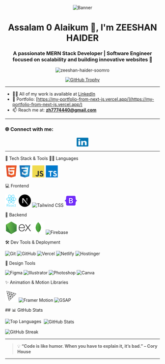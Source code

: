 <p align="center">
  <img src="https://your-image-url.com/Purple-Abstract-Graphic-Design-LinkedIn-Article-Cover-Image.gif" alt="Banner" />
</p>

<h1 align="center">Assalam 0 Alaikum 🤍, I'm ZEESHAN HAIDER</h1>
<h3 align="center">A passionate MERN Stack Developer | Software Engineer focused on scalability and building innovative websites 🚀</h3>

<p align="center">
  <img src="https://komarev.com/ghpvc/?username=zeeshan-haider-soomro&label=Profile%20views&color=0e75b6&style=flat" alt="zeeshan-haider-soomro" />
</p>

<p align="center">
  <a href="https://github.com/ryo-ma/github-profile-trophy">
    <img src="https://github-profile-trophy.vercel.app/?username=zeeshan-haider-soomro&theme=tokyonight" alt="GitHub Trophy" />
  </a>
</p>

---

- 👨‍💻 All of my work is available at [LinkedIn](https://www.linkedin.com/in/zeeshan-haider-b12338288)
- 📄 Portfolio: [https://my-portfolio-from-next-js.vercel.app/](https://my-portfolio-from-next-js.vercel.app/)
- 📫 Reach me at: **zh7774440@gmail.com**

---

### 🌐 Connect with me:

<p align="center">
  <a href="https://www.linkedin.com/in/zeeshan-haider-b12338288" target="blank">
    <img align="center" src="https://raw.githubusercontent.com/devicons/devicon/master/icons/linkedin/linkedin-original.svg" alt="LinkedIn" height="30" width="40" />
  </a>
</p>

---

🚀 Tech Stack & Tools
👨‍💻 Languages
<p> <img src="https://raw.githubusercontent.com/devicons/devicon/master/icons/html5/html5-original.svg" alt="HTML" width="40"/> <img src="https://raw.githubusercontent.com/devicons/devicon/master/icons/css3/css3-original.svg" alt="CSS" width="40"/> <img src="https://raw.githubusercontent.com/devicons/devicon/master/icons/javascript/javascript-original.svg" alt="JavaScript" width="40"/> <img src="https://raw.githubusercontent.com/devicons/devicon/master/icons/typescript/typescript-original.svg" alt="TypeScript" width="40"/> </p>
💻 Frontend
<p> <img src="https://raw.githubusercontent.com/devicons/devicon/master/icons/react/react-original-wordmark.svg" alt="React" width="40"/> <img src="https://raw.githubusercontent.com/devicons/devicon/master/icons/nextjs/nextjs-original.svg" alt="Next.js" width="40"/> <img src="https://www.vectorlogo.zone/logos/tailwindcss/tailwindcss-icon.svg" alt="Tailwind CSS" width="40"/> <img src="https://raw.githubusercontent.com/devicons/devicon/master/icons/bootstrap/bootstrap-plain.svg" alt="Bootstrap" width="40"/> </p>
🧠 Backend
<p> <img src="https://raw.githubusercontent.com/devicons/devicon/master/icons/nodejs/nodejs-original.svg" alt="Node.js" width="40"/> <img src="https://raw.githubusercontent.com/devicons/devicon/master/icons/express/express-original.svg" alt="Express" width="40"/> <img src="https://raw.githubusercontent.com/devicons/devicon/master/icons/mongodb/mongodb-original.svg" alt="MongoDB" width="40"/> <img src="https://www.vectorlogo.zone/logos/firebase/firebase-icon.svg" alt="Firebase" width="40"/> </p>
🛠 Dev Tools & Deployment
<p> <img src="https://www.vectorlogo.zone/logos/git-scm/git-scm-icon.svg" alt="Git" width="40"/> <img src="https://github.githubassets.com/images/modules/logos_page/GitHub-Mark.png" alt="GitHub" width="40"/> <img src="https://www.vectorlogo.zone/logos/vercel/vercel-icon.svg" alt="Vercel" width="40"/> <img src="https://www.vectorlogo.zone/logos/netlify/netlify-icon.svg" alt="Netlify" width="40"/> <img src="https://seeklogo.com/images/H/hostinger-logo-AE99E2FAE1-seeklogo.com.png" alt="Hostinger" width="40"/> </p>
🎨 Design Tools
<p> <img src="https://www.vectorlogo.zone/logos/figma/figma-icon.svg" alt="Figma" width="40"/> <img src="https://upload.wikimedia.org/wikipedia/commons/f/fb/Adobe_Illustrator_CC_icon.svg" alt="Illustrator" width="40"/> <img src="https://upload.wikimedia.org/wikipedia/commons/a/af/Adobe_Photoshop_CC_icon.svg" alt="Photoshop" width="40"/> <img src="https://upload.wikimedia.org/wikipedia/commons/0/08/Canva_icon_2021.svg" alt="Canva" width="40"/> </p>
✨ Animation & Motion Libraries
<p> <img src="https://raw.githubusercontent.com/devicons/devicon/master/icons/threejs/threejs-original.svg" alt="Three.js" width="40"/> <img src="https://raw.githubusercontent.com/framer/motion/main/.github/motion-icon-black.svg" alt="Framer Motion" width="40"/> <img src="https://raw.githubusercontent.com/gilbarbara/logos/master/logos/gsap.svg" alt="GSAP" width="40"/> </p>
## 📊 GitHub Stats

<p>
  <img align="left" src="https://github-readme-stats.vercel.app/api/top-langs?username=zeeshan-haider-soomro&show_icons=true&locale=en&layout=compact" alt="Top Languages" />
</p>

<p>&nbsp;
  <img align="center" src="https://github-readme-stats.vercel.app/api?username=zeeshan-haider-soomro&show_icons=true&locale=en" alt="GitHub Stats" />
</p>

<p>
  <img align="center" src="https://github-readme-streak-stats.herokuapp.com/?user=zeeshan-haider-soomro&" alt="GitHub Streak" />
</p>

---

> 💡 **“Code is like humor. When you have to explain it, it’s bad.” – Cory House**

---

